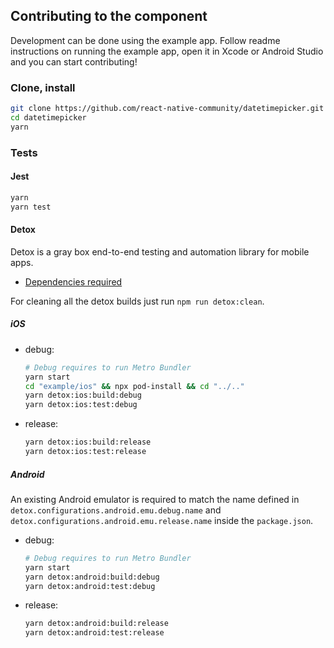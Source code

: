 ## Contributing to the component

Development can be done using the example app. Follow readme instructions on running the example app, open it in Xcode or Android Studio and you can start contributing!

### Clone, install

```sh
git clone https://github.com/react-native-community/datetimepicker.git
cd datetimepicker
yarn
```

### Tests

#### Jest

```sh
yarn
yarn test
```

#### Detox

Detox is a gray box end-to-end testing and automation library for mobile apps.

- [Dependencies required](https://github.com/wix/Detox/blob/master/docs/Introduction.GettingStarted.md#step-1-install-dependencies)

For cleaning all the detox builds just run `npm run detox:clean`.

##### iOS

- debug:

  ```sh
  # Debug requires to run Metro Bundler
  yarn start
  cd "example/ios" && npx pod-install && cd "../.."
  yarn detox:ios:build:debug
  yarn detox:ios:test:debug
  ```

- release:

  ```sh
  yarn detox:ios:build:release
  yarn detox:ios:test:release
  ```

##### Android

An existing Android emulator is required to match the name defined in `detox.configurations.android.emu.debug.name` and `detox.configurations.android.emu.release.name` inside the `package.json`.

- debug:

  ```sh
  # Debug requires to run Metro Bundler
  yarn start
  yarn detox:android:build:debug
  yarn detox:android:test:debug
  ```

- release:

  ```sh
  yarn detox:android:build:release
  yarn detox:android:test:release
  ```
